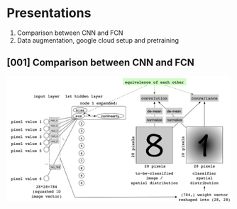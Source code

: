 # Presentations
1. Comparison between CNN and FCN
2. Data augmentation, google cloud setup and pretraining

## [001] Comparison between CNN and FCN
<img src="https://github.com/zhihanyang2022/presentations/blob/master/nn_impression_6.png" alt="drawing" width="1000"/>
